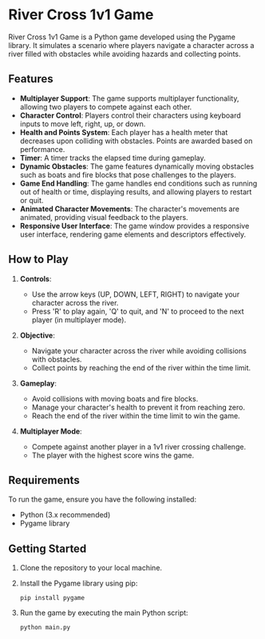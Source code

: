 # River Cross 1v1 Game

River Cross 1v1 Game is a Python game developed using the Pygame library. It simulates a scenario where players navigate a character across a river filled with obstacles while avoiding hazards and collecting points.

## Features

- **Multiplayer Support**: The game supports multiplayer functionality, allowing two players to compete against each other.
- **Character Control**: Players control their characters using keyboard inputs to move left, right, up, or down.
- **Health and Points System**: Each player has a health meter that decreases upon colliding with obstacles. Points are awarded based on performance.
- **Timer**: A timer tracks the elapsed time during gameplay.
- **Dynamic Obstacles**: The game features dynamically moving obstacles such as boats and fire blocks that pose challenges to the players.
- **Game End Handling**: The game handles end conditions such as running out of health or time, displaying results, and allowing players to restart or quit.
- **Animated Character Movements**: The character's movements are animated, providing visual feedback to the players.
- **Responsive User Interface**: The game window provides a responsive user interface, rendering game elements and descriptors effectively.

## How to Play

1. **Controls**:
   - Use the arrow keys (UP, DOWN, LEFT, RIGHT) to navigate your character across the river.
   - Press 'R' to play again, 'Q' to quit, and 'N' to proceed to the next player (in multiplayer mode).

2. **Objective**:
   - Navigate your character across the river while avoiding collisions with obstacles.
   - Collect points by reaching the end of the river within the time limit.

3. **Gameplay**:
   - Avoid collisions with moving boats and fire blocks.
   - Manage your character's health to prevent it from reaching zero.
   - Reach the end of the river within the time limit to win the game.

4. **Multiplayer Mode**:
   - Compete against another player in a 1v1 river crossing challenge.
   - The player with the highest score wins the game.

## Requirements

To run the game, ensure you have the following installed:

- Python (3.x recommended)
- Pygame library

## Getting Started

1. Clone the repository to your local machine.
2. Install the Pygame library using pip:

   ```
   pip install pygame
   ```

3. Run the game by executing the main Python script:

   ```
   python main.py
   ```
